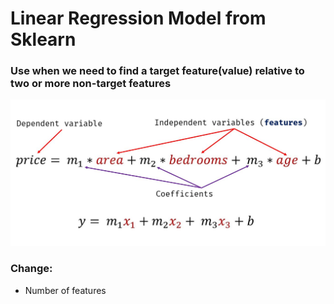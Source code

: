 # Linear Regression Model from Sklearn

### Use when we need to find a target feature(value) relative to two or more non-target features

![plot](./equation.jpg)

### Change:

- Number of features